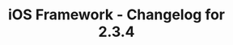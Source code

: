 ---
title: iOS Framework - Changelog for 2.3.4
keywords: ios, changelog, 2.3.4
last_updated: August 21, 2017
tags: [changelog]
sidebar: ios_sidebar
toc: false
permalink: ios_release_notes_234.html
folder: ios
---